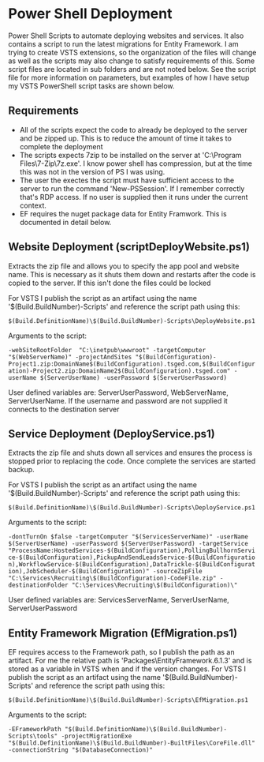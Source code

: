# Power Shell Deployment
Power Shell Scripts to automate deploying websites and services. It also contains a script to run the latest migrations for Entity Framework.
I am trying to create VSTS extensions, so the organization of the files will change as well as the scripts may also change to satisfy requirements of this. Some script files are located in sub folders and are not noted below.
See the script file for more information on parameters, but examples of how I have setup my VSTS PowerShell script tasks are shown below.

## Requirements
* All of the scripts expect the code to already be deployed to the server and be zipped up. This is to reduce the amount of time it takes to complete the deployment
* The scripts expects 7zip to be installed on the server at 'C:\Program Files\7-Zip\7z.exe'. I know power shell has compression, but at the time this was not in the version of PS I was using.
* The user the exectes the script must have sufficient access to the server to run the command 'New-PSSession'. If I remember correctly that's RDP access. If no user is supplied then it runs under the current context.
* EF requires the nuget package data for Entity Framwork. This is documented in detail below.

## Website Deployment (scriptDeployWebsite.ps1)
Extracts the zip file and allows you to specify the app pool and website name. This is necessary as it shuts them down and restarts after the code is copied to the server. If this isn't done the files could be locked

For VSTS I publish the script as an artifact using the name '$(Build.BuildNumber)-Scripts' and reference the script path using this:

`$(Build.DefinitionName)\$(Build.BuildNumber)-Scripts\DeployWebsite.ps1`

Arguments to the script: 

`-webSiteRootFolder  "C:\inetpub\wwwroot" -targetComputer "$(WebServerName)" -projectAndSites "$(BuildConfiguration)-Project1.zip:DomainName$(BuildConfiguration).tsged.com,$(BuildConfiguration)-Project2.zip:DomainName2$(BuildConfiguration).tsged.com" -userName $(ServerUserName) -userPassword $(ServerUserPassword)`

User defined variables are: ServerUserPassword, WebServerName, ServerUserName. If the username and password are not supplied it connects to the destination server


## Service Deployment (DeployService.ps1)
Extracts the zip file and shuts down all services and ensures the process is stopped prior to replacing the code. Once complete the services are started backup.

For VSTS I publish the script as an artifact using the name '$(Build.BuildNumber)-Scripts' and reference the script path using this:

 `$(Build.DefinitionName)\$(Build.BuildNumber)-Scripts\DeployService.ps1`

 Arguments to the script:

 `-dontTurnOn $false -targetComputer "$(ServicesServerName)" -userName $(ServerUserName) -userPassword $(ServerUserPassword) -targetService "ProcessName:HostedServices-$(BuildConfiguration),PollingBullhornService-$(BuildConfiguration),PickupAndSendLeadsService-$(BuildConfiguration),WorkflowService-$(BuildConfiguration),DataTrickle-$(BuildConfiguration),JobScheduler-$(BuildConfiguration)" -sourceZipFile "C:\Services\Recruiting\$(BuildConfiguration)-CodeFile.zip" -destinationFolder "C:\Services\Recruiting\$(BuildConfiguration)\"`

  User defined variables are: ServicesServerName, ServerUserName, ServerUserPassword

## Entity Framework Migration (EfMigration.ps1)
EF requires access to the Framework path, so I publish the path as an artifact. For me the relative path is 'Packages\EntityFramework.6.1.3' and is stored as a variable in VSTS when and if the version changes.
For VSTS I publish the script as an artifact using the name '$(Build.BuildNumber)-Scripts' and reference the script path using this:

`$(Build.DefinitionName)\$(Build.BuildNumber)-Scripts\EfMigration.ps1`

 Arguments to the script:

 `-EFrameworkPath "$(Build.DefinitionName)\$(Build.BuildNumber)-Scripts\tools" -projectMigrationExe "$(Build.DefinitionName)\$(Build.BuildNumber)-BuiltFiles\CoreFile.dll" -connectionString "$(DatabaseConnection)"`